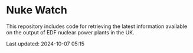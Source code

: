 # Nuke Watch

This repository includes code for retrieving the latest information available on the output of EDF nuclear power plants in the UK.

Last updated: 2024-10-07 05:15